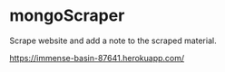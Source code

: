 # mongoScraper
Scrape website and add a note to the scraped material. 


https://immense-basin-87641.herokuapp.com/
